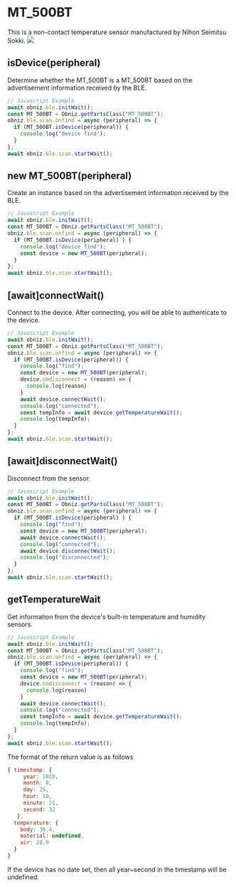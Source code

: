 # MT_500BT

This is a non-contact temperature sensor manufactured by Nihon Seimitsu Sokki.
![](image.jpg)

## isDevice(peripheral)


Determine whether the MT_500BT is a MT_500BT based on the advertisement information received by the BLE.

```javascript
// Javascript Example
await obniz.ble.initWait();
const MT_500BT = Obniz.getPartsClass("MT_500BT");
obniz.ble.scan.onfind = async (peripheral) => {
  if (MT_500BT.isDevice(peripheral)) {
    console.log("device find");
  }
};
await obniz.ble.scan.startWait();

```

## new MT_500BT(peripheral)

Create an instance based on the advertisement information received by the BLE.

```javascript
// Javascript Example
await obniz.ble.initWait();
const MT_500BT = Obniz.getPartsClass("MT_500BT");
obniz.ble.scan.onfind = async (peripheral) => {
  if (MT_500BT.isDevice(peripheral) ) {
    console.log("device find");
    const device = new MT_500BT(peripheral);
  }
};
await obniz.ble.scan.startWait();

```


## [await]connectWait()

Connect to the device. After connecting, you will be able to authenticate to the device.

```javascript
// Javascript Example
await obniz.ble.initWait();
const MT_500BT = Obniz.getPartsClass("MT_500BT");
obniz.ble.scan.onfind = async (peripheral) => {
  if (MT_500BT.isDevice(peripheral)) {
    console.log("find");
    const device = new MT_500BT(peripheral);
    device.ondisconnect = (reason) => {
      console.log(reason)
    }
    await device.connectWait();
    console.log("connected");
    const tempInfo = await device.getTemperatureWait();
    console.log(tempInfo);
  }
};
await obniz.ble.scan.startWait();

```


## [await]disconnectWait()
Disconnect from the sensor.

```javascript
// Javascript Example
await obniz.ble.initWait();
const MT_500BT = Obniz.getPartsClass("MT_500BT");
obniz.ble.scan.onfind = async (peripheral) => {
  if (MT_500BT.isDevice(peripheral) ) {
    console.log("find");
    const device = new MT_500BT(peripheral);
    await device.connectWait();
    console.log("connected");
    await device.disconnectWait();
    console.log("disconnected");
  }
};
await obniz.ble.scan.startWait();

```

## getTemperatureWait
Get information from the device's built-in temperature and humidity sensors.

```javascript
// Javascript Example
await obniz.ble.initWait();
const MT_500BT = Obniz.getPartsClass("MT_500BT");
obniz.ble.scan.onfind = async (peripheral) => {
  if (MT_500BT.isDevice(peripheral)) {
    console.log("find");
    const device = new MT_500BT(peripheral);
    device.ondisconnect = (reason) => {
      console.log(reason)
    }
    await device.connectWait();
    console.log("connected");
    const tempInfo = await device.getTemperatureWait();
    console.log(tempInfo);
  }
};
await obniz.ble.scan.startWait();

```

The format of the return value is as follows

```javascript
{ timestamp: {
     year: 2020,
     month: 8,
     day: 25,
     hour: 10,
     minute: 21,
     second: 32 
   },
  temperature: {
    body: 36.4,
    material: undefined,
    air: 28.9
  } 
}
```

If the device has no date set, then all year~second in the timestamp will be undefined.
